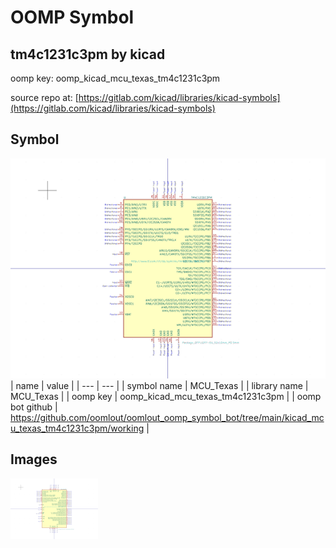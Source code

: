 # OOMP Symbol  
## tm4c1231c3pm  by kicad  
  
oomp key: oomp_kicad_mcu_texas_tm4c1231c3pm  
  
source repo at: [https://gitlab.com/kicad/libraries/kicad-symbols](https://gitlab.com/kicad/libraries/kicad-symbols)  
## Symbol  
  
[![working.png](working_600.png)](working.png)  
| name | value | 
| --- | --- | 
| symbol name | MCU_Texas | 
| library name | MCU_Texas | 
| oomp key | oomp_kicad_mcu_texas_tm4c1231c3pm | 
| oomp bot github | https://github.com/oomlout/oomlout_oomp_symbol_bot/tree/main/kicad_mcu_texas_tm4c1231c3pm/working | 
## Images  
  
[![working.png](working_140.png)](working.png)  
